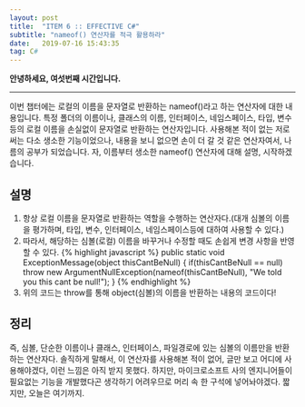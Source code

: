 ```yaml
---
layout: post
title:  "ITEM 6 :: EFFECTIVE C#"
subtitle: "nameof() 연산자를 적극 활용하라"
date:   2019-07-16 15:43:35
tag: C#
---
```


**안녕하세요, 여섯번째 시간입니다.**

___

이번 챕터에는 로컬의 이름을 문자열로 반환하는 nameof()라고 하는 연산자에 대한 내용입니다.
특정 폴더의 이름이나, 클래스의 이름, 인터페이스, 네임스페이스, 타입, 변수 등의 로컬 이름을 손실없이 문자열로 반환하는 연산자입니다.
사용해본 적이 없는 저로써는 다소 생소한 기능이었으나, 내용을 보니 없으면 손이 더 갈 것 같은 연산자여서, 나름의 공부가 되었습니다.
자, 이름부터 생소한 nameof() 연산자에 대해 설명, 시작하겠습니다.


## 설명
1. 항상 로컬 이름을 문자열로 반환하는 역할을 수행하는 연산자다.(대개 심볼의 이름을 평가하며, 타입, 변수, 인터페이스, 네임스페이스등에 대하여 사용할 수 있다.)
2. 따라서, 해당하는 심볼(로컬) 이름을 바꾸거나 수정할 때도 손쉽게 변경 사항을 반영할 수 있다.
{% highlight javascript %}
public static void ExceptionMessage(object thisCantBeNull)
{
        if(thisCantBeNull == null)
            throw new ArgumentNullException(nameof(thisCantBeNull),
                    "We told you this cant be null!");
}
{% endhighlight %}
3. 위의 코드는 throw를 통해 object(심볼)의 이름을 반환하는 내용의 코드이다!

## 정리
즉, 심볼, 단순한 이름이나 클래스, 인터페이스, 파일경로에 있는 심볼의 이름만을 반환하는 연산자다.
솔직하게 말해서, 이 연산자를 사용해본 적이 없어, 글만 보고 어디에 사용해야겠다, 이런 느낌은 아직 받지 못했다.
하지만, 마이크로소프트 사의 엔지니어들이 필요없는 기능을 개발했다곤 생각하기 어려우므로 머리 속 한 구석에 넣어놔야겠다.
짧지만, 오늘은 여기까지.








